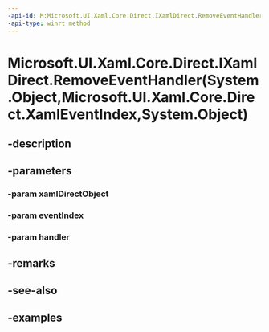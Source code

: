 ```yaml
---
-api-id: M:Microsoft.UI.Xaml.Core.Direct.IXamlDirect.RemoveEventHandler(System.Object,Microsoft.UI.Xaml.Core.Direct.XamlEventIndex,System.Object)
-api-type: winrt method
---
```


# Microsoft.UI.Xaml.Core.Direct.IXamlDirect.RemoveEventHandler(System.Object,Microsoft.UI.Xaml.Core.Direct.XamlEventIndex,System.Object)

<!--
public void RemoveEventHandler (object xamlDirectObject, Microsoft.UI.Xaml.Core.Direct.XamlEventIndex eventIndex, object handler);
-->

## -description

## -parameters

### -param xamlDirectObject

### -param eventIndex

### -param handler

## -remarks

## -see-also

## -examples

